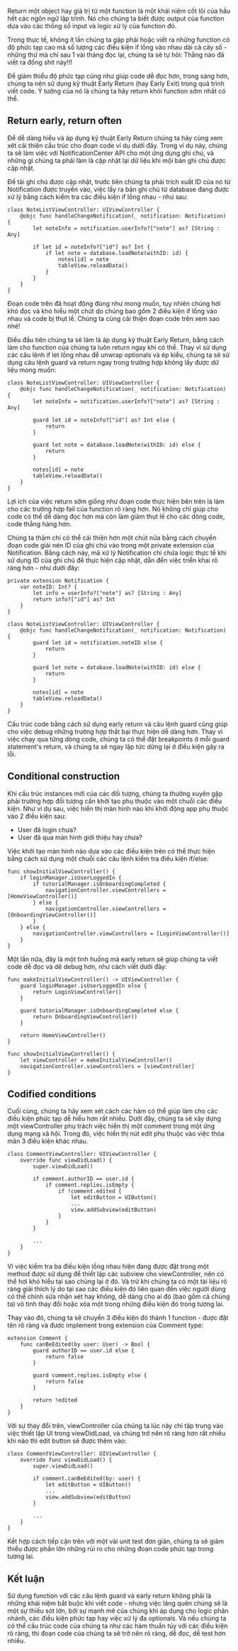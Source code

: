 Return một object hay giá trị từ một function là một khái niệm cốt lõi của hầu hết các ngôn ngữ lập trình. Nó cho chúng ta biết được output của function dựa vào các thông số input và logic xử lý của function đó.

Trong thực tế, không ít lần chúng ta gặp phải hoặc viết ra những function có độ phức tạp cao mà số lượng các điều kiện if lồng vào nhau dài cả cây số - những thứ mà chỉ sau 1 vài tháng đọc lại, chúng ta sẽ tự hỏi: Thằng nào đã viết ra đống shit này!!!

Để giảm thiểu độ phức tạp cũng như giúp code dễ đọc hơn, trong sáng hơn, chúng ta nên sử dụng kỹ thuật Early Return (hay Early Exit) trong quá trình viết code. Ý tưởng của nó là chúng ta hãy return khỏi function sớm nhất có thể.

## Return early, return often

Để dễ dàng hiểu và áp dụng kỹ thuật Early Return chúng ta hãy cùng xem xét cải thiện cấu trúc cho đoạn code ví dụ dưới đây. Trong ví dụ này, chúng ta sẽ làm việc với NotificationCenter API cho một ứng dụng ghi chú, và những gì chúng ta phải làm là cập nhật lại dữ liệu khi mội bản ghi chú được cập nhật.

Để tải ghi chú được cập nhật, trước tiên chúng ta phải trích xuất ID của nó từ Notification được truyền vào, việc lấy ra bản ghi chú từ database đang được xử lý bằng cách kiểm tra các điều kiện if lồng nhau - như sau:

```
class NoteListViewController: UIViewController {
    @objc func handleChangeNotification(_ notification: Notification) {
        let noteInfo = notification.userInfo?["note"] as? [String : Any]

        if let id = noteInfo?["id"] as? Int {
            if let note = database.loadNote(withID: id) {
                notes[id] = note
                tableView.reloadData()
            }
        }
    }
}
```

Đoạn code trên đã hoạt động đúng như mong muốn, tuy nhiên chúng hơi khó đọc và khó hiểu một chút do chúng bao gồm 2 điều kiện if lồng vào nhau và code bị thụt lề. Chúng ta cùng cải thiện đoạn code trên xem sao nhé!

Điều đầu tiên chúng ta sẽ làm là áp dụng kỹ thuật Early Return, bằng cách làm cho function của chúng ta luôn return ngay khi có thể. Thay vì sử dụng các câu lệnh if let lồng nhau để unwrap optionals và ép kiểu, chúng ta sẽ sử dụng câu lệnh guard và return ngay trong trường hợp không lấy được dữ liệu mong muốn:

```
class NoteListViewController: UIViewController {
    @objc func handleChangeNotification(_ notification: Notification) {
        let noteInfo = notification.userInfo?["note"] as? [String : Any]

        guard let id = noteInfo?["id"] as? Int else {
            return
        }

        guard let note = database.loadNote(withID: id) else {
            return
        }

        notes[id] = note
        tableView.reloadData()
    }
}
```

Lợi ích của việc return sớm giống như đoạn code thực hiện bên trên là làm cho các trường hợp fail của function rõ ràng hơn. Nó không chỉ giúp cho code có thể dễ dàng đọc hơn mà còn làm giảm thụt lề cho các dòng code, code thẳng hàng hơn.

Chúng ta thậm chí có thể cải thiện hơn một chút nữa bằng cách chuyển đoạn code giải nén ID của ghi chú vào trong một private extension của Notification. Bằng cách này, mã xử lý Notification chỉ chứa logic thực tế khi sử dụng ID của ghi chú để thực hiện cập nhật, dẫn đến việc triển khai rõ ràng hơn - như dưới đây:

```
private extension Notification {
    var noteID: Int? {
        let info = userInfo?["note"] as? [String : Any]
        return info?["id"] as? Int
    }
}

class NoteListViewController: UIViewController {
    @objc func handleChangeNotification(_ notification: Notification) {
        guard let id = notification.noteID else {
            return
        }

        guard let note = database.loadNote(withID: id) else {
            return
        }

        notes[id] = note
        tableView.reloadData()
    }
}
```

Cấu trúc code bằng cách sử dụng early return và câu lệnh guard cũng giúp cho việc debug những trường hợp thất bại thực hiện dễ dàng hơn. Thay vì việc chạy qua từng dòng code, chúng ta có thể đặt breakpoints ở mỗi guard statement's return, và chúng ta sẽ ngay lập tức dừng lại ở điều kiện gây ra lỗi.

## Conditional construction

Khi cấu trúc instances mới của các đối tượng, chúng ta thường xuyên gặp phải trường hợp đối tượng cần khởi tạo phụ thuộc vào một chuỗi các điều kiện. Như ví dụ sau, việc hiển thị màn hình nào khi khởi động app phụ thuộc vào 2 điều kiện sau:

* User đã login chưa?
* User đã qua màn hình giới thiệu hay chưa?

Việc khởi tạo màn hình nào dựa vào các điều kiện trên có thể thực hiện bằng cách sử dụng một chuỗi các câu lệnh kiểm tra điều kiện if/else:

```
func showInitialViewController() {
    if loginManager.isUserLoggedIn {
        if tutorialManager.isOnboardingCompleted {
            navigationController.viewControllers = [HomeViewController()]
        } else {
            navigationController.viewControllers = [OnboardingViewController()]
        }
    } else {
        navigationController.viewControllers = [LoginViewController()]
    }
}
```

Một lần nữa, đây là một tình huống mà early return sẽ giúp chúng ta viết code dễ đọc và dẽ debug hơn, như cách viết dưới đây:

```
func makeInitialViewController() -> UIViewController {
    guard loginManager.isUserLoggedIn else {
        return LoginViewController()
    }

    guard tutorialManager.isOnboardingCompleted else {
        return OnboardingViewController()
    }

    return HomeViewController()
}

func showInitialViewController() {
    let viewController = makeInitialViewController()
    navigationController.viewControllers = [viewController]
}
```

## Codified conditions

Cuối cùng, chúng ta hãy xem xét cách các hàm có thể giúp làm cho các điều kiện phức tạp dễ hiểu hơn rất nhiều. Dưới đây, chúng ta sẽ xây dựng một viewController phụ trách việc hiển thị một comment trong một ứng dụng mạng xã hội. Trong đó, việc hiển thị nút edit phụ thuộc vào việc thỏa mãn 3 điều kiện khác nhau.

```
class CommentViewController: UIViewController {
    override func viewDidLoad() {
        super.viewDidLoad()

        if comment.authorID == user.id {
            if comment.replies.isEmpty {
                if !comment.edited {
                    let editButton = UIButton()
                    ...
                    view.addSubview(editButton)
                }
            }
        }

        ...
    }
}
```

Vì việc kiểm tra ba điều kiện lồng nhau hiện đang được đặt trong một method được sử dụng để thiết lập các subview cho viewController, nên có thể hơi khó hiểu tại sao chúng lại ở đó. Và trừ khi chúng ta có một tài liệu rõ ràng giải thích lý do tại sao các điều kiện đó liên quan đến việc người dùng có thể chỉnh sửa nhận xét hay không, dễ dàng cho ai đó (bao gồm cả chúng ta) vô tình thay đổi hoặc xóa một trong những điều kiện đó trong tương lai.

Thay vào đó, chúng ta sẽ chuyển 3 điều kiện đó thành 1 function - được đặt tên rõ ràng và được implement trong extension của Comment type:

```
extension Comment {
    func canBeEdited(by user: User) -> Bool {
        guard authorID == user.id else {
            return false
        }

        guard comment.replies.isEmpty else {
            return false
        }

        return !edited
    }
}
```

Với sự thay đổi trên, viewController của chúng ta lúc này chỉ tập trung vào việc thiết lập UI trong viewDidLoad, và chúng trở nên rõ ràng hơn rất nhiều khi nào thì edit button sẽ được thêm vào:

```
class CommentViewController: UIViewController {
    override func viewDidLoad() {
        super.viewDidLoad()

        if comment.canBeEdited(by: user) {
            let editButton = UIButton()
            ...
            view.addSubview(editButton)
        }

        ...
    }
}
```

Kết hợp cách tiếp cận trên với một vài unit test đơn giản, chúng ta sẽ giảm thiểu được phần lớn những rủi ro cho những đoạn code phức tạp trong tương lai.

## Kết luận

Sử dụng function với các câu lệnh guard và early return không phải là những khái niệm bắt buộc khi viết code - nhưng việc lãng quên chúng sẽ là một sự thiếu sót lớn, bởi sự mạnh mẽ của chúng khi áp dụng cho logic phân nhánh, các điều kiện phức tạp hay việc xử lý đa optionals. Và nếu chúng ta có thể cấu trúc code của chúng ta như các hàm thuần túy với các điều kiện rõ ràng, thì đoạn code của chúng ta sẽ trở nên rõ ràng, dễ đọc, dễ test hơn nhiều.